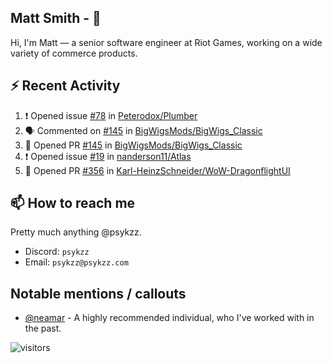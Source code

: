 <!--
[![PsyKzz's github stats](https://github-readme-stats.vercel.app/api?username=psykzz&show_icons=true)](https://github.com/anuraghazra/github-readme-stats)
-->

## Matt Smith - 👋
Hi, I'm Matt — a senior software engineer at Riot Games, working on a wide variety of commerce products.

## ⚡ Recent Activity

<!--START_SECTION:activity-->
1. ❗️ Opened issue [#78](https://github.com/Peterodox/Plumber/issues/78) in [Peterodox/Plumber](https://github.com/Peterodox/Plumber)
2. 🗣 Commented on [#145](https://github.com/BigWigsMods/BigWigs_Classic/issues/145) in [BigWigsMods/BigWigs_Classic](https://github.com/BigWigsMods/BigWigs_Classic)
3. 💪 Opened PR [#145](https://github.com/BigWigsMods/BigWigs_Classic/pull/145) in [BigWigsMods/BigWigs_Classic](https://github.com/BigWigsMods/BigWigs_Classic)
4. ❗️ Opened issue [#19](https://github.com/nanderson11/Atlas/issues/19) in [nanderson11/Atlas](https://github.com/nanderson11/Atlas)
5. 💪 Opened PR [#356](https://github.com/Karl-HeinzSchneider/WoW-DragonflightUI/pull/356) in [Karl-HeinzSchneider/WoW-DragonflightUI](https://github.com/Karl-HeinzSchneider/WoW-DragonflightUI)
<!--END_SECTION:activity-->


## 📫 How to reach me

Pretty much anything @psykzz.

- Discord: `psykzz`
- Email: `psykzz@psykzz.com`


## Notable mentions / callouts

 - [@neamar](https://github.com/neamar) - A highly recommended individual, who I've worked with in the past.


![visitors](https://visitor-badge.glitch.me/badge?page_id=psykzz/psykzz)


